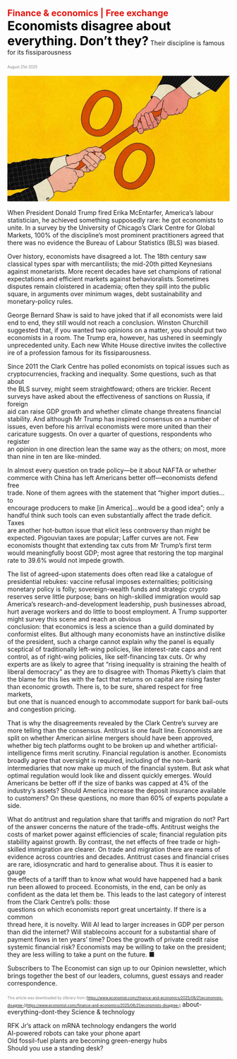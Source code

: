 <span style="color:#E3120B; font-size:14.9pt; font-weight:bold;">Finance & economics | Free exchange</span>
<span style="color:#000000; font-size:21.0pt; font-weight:bold;">Economists disagree about everything. Don’t they?</span>
Their discipline is famous for its fissiparousness

<span style="color:#808080; font-size:6.2pt;">August 21st 2025</span>
  

![](../images/062_Economists_disagree_about_everything_Dont_they/p0255_img01.jpeg)
  
When President Donald Trump fired Erika McEntarfer, America’s labour  
statistician, he achieved something supposedly rare: he got economists to  
unite. In a survey by the University of Chicago’s Clark Centre for Global  
Markets, 100% of the discipline’s most prominent practitioners agreed that  
there was no evidence the Bureau of Labour Statistics (BLS) was biased.

Over history, economists have disagreed a lot. The 18th century saw  
classical types spar with mercantilists; the mid-20th pitted Keynesians  
against monetarists. More recent decades have set champions of rational  
expectations and efficient markets against behavioralists. Sometimes  
disputes remain cloistered in academia; often they spill into the public
square, in arguments over minimum wages, debt sustainability and  
monetary-policy rules.

George Bernard Shaw is said to have joked that if all economists were laid  
end to end, they still would not reach a conclusion. Winston Churchill  
suggested that, if you wanted two opinions on a matter, you should put two  
economists in a room. The Trump era, however, has ushered in seemingly  
unprecedented unity. Each new White House directive invites the collective  
ire of a profession famous for its fissiparousness.

Since 2011 the Clark Centre has polled economists on topical issues such as  
cryptocurrencies, fracking and inequality. Some questions, such as that about  
the BLS survey, might seem straightfoward; others are trickier. Recent  
surveys have asked about the effectiveness of sanctions on Russia, if foreign  
aid can raise GDP growth and whether climate change threatens financial  
stability. And although Mr Trump has inspired consensus on a number of  
issues, even before his arrival economists were more united than their  
caricature suggests. On over a quarter of questions, respondents who register  
an opinion in one direction lean the same way as the others; on most, more  
than nine in ten are like-minded.

In almost every question on trade policy—be it about NAFTA or whether  
commerce with China has left Americans better off—economists defend free  
trade. None of them agrees with the statement that “higher import duties…to  
encourage producers to make [in America]…would be a good idea”; only a  
handful think such tools can even substantially affect the trade deficit. Taxes  
are another hot-button issue that elicit less controversy than might be  
expected. Pigouvian taxes are popular; Laffer curves are not. Few  
economists thought that extending tax cuts from Mr Trump’s first term  
would meaningfully boost GDP; most agree that restoring the top marginal  
rate to 39.6% would not impede growth.

The list of agreed-upon statements does often read like a catalogue of  
presidential rebukes: vaccine refusal imposes externalities; politicising  
monetary policy is folly; sovereign-wealth funds and strategic crypto  
reserves serve little purpose; bans on high-skilled immigration would sap  
America’s research-and-development leadership, push businesses abroad,  
hurt average workers and do little to boost employment.
A Trump supporter might survey this scene and reach an obvious  
conclusion: that economics is less a science than a guild dominated by  
conformist elites. But although many economists have an instinctive dislike  
of the president, such a charge cannot explain why the panel is equally  
sceptical of traditionally left-wing policies, like interest-rate caps and rent  
control, as of right-wing policies, like self-financing tax cuts. Or why  
experts are as likely to agree that “rising inequality is straining the health of  
liberal democracy” as they are to disagree with Thomas Piketty’s claim that  
the blame for this lies with the fact that returns on capital are rising faster  
than economic growth. There is, to be sure, shared respect for free markets,  
but one that is nuanced enough to accommodate support for bank bail-outs  
and congestion pricing.

That is why the disagreements revealed by the Clark Centre’s survey are  
more telling than the consensus. Antitrust is one fault line. Economists are  
split on whether American airline mergers should have been approved,  
whether big tech platforms ought to be broken up and whether artificial-  
intelligence firms merit scrutiny. Financial regulation is another. Economists  
broadly agree that oversight is required, including of the non-bank  
intermediaries that now make up much of the financial system. But ask what  
optimal regulation would look like and dissent quickly emerges. Would  
Americans be better off if the size of banks was capped at 4% of the  
industry’s assets? Should America increase the deposit insurance available  
to customers? On these questions, no more than 60% of experts populate a  
side.

What do antitrust and regulation share that tariffs and migration do not? Part  
of the answer concerns the nature of the trade-offs. Antitrust weighs the  
costs of market power against efficiencies of scale; financial regulation pits  
stability against growth. By contrast, the net effects of free trade or high-  
skilled immigration are clearer. On trade and migration there are reams of  
evidence across countries and decades. Antitrust cases and financial crises  
are rare, idiosyncratic and hard to generalise about. Thus it is easier to gauge  
the effects of a tariff than to know what would have happened had a bank  
run been allowed to proceed. Economists, in the end, can be only as  
confident as the data let them be.
This leads to the last category of interest from the Clark Centre’s polls: those  
questions on which economists report great uncertainty. If there is a common  
thread here, it is novelty. Will AI lead to larger increases in GDP per person  
than did the internet? Will stablecoins account for a substantial share of  
payment flows in ten years’ time? Does the growth of private credit raise  
systemic financial risk? Economists may be willing to take on the president;  
they are less willing to take a punt on the future. ■

Subscribers to The Economist can sign up to our Opinion newsletter, which  
brings together the best of our leaders, columns, guest essays and reader  
correspondence.

<span style="color:#808080; font-size:6.2pt;">This article was downloaded by zlibrary from [https://www.economist.com//finance-and-economics/2025/08/21/economists-disagree-](https://www.economist.com//finance-and-economics/2025/08/21/economists-disagree-)</span>
about-everything-dont-they
Science & technology
 
RFK Jr’s attack on mRNA technology endangers the world  
AI-powered robots can take your phone apart  
Old fossil-fuel plants are becoming green-energy hubs  
Should you use a standing desk?